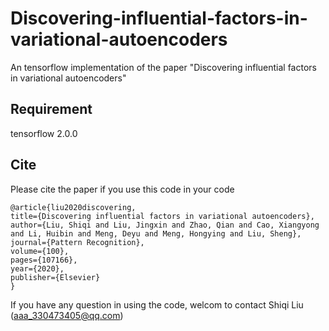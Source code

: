 # Discovering-influential-factors-in-variational-autoencoders
An tensorflow implementation of the paper "Discovering influential factors in variational autoencoders"

## Requirement
tensorflow 2.0.0

## Cite
Please cite the paper if you use this code in your code

    @article{liu2020discovering,
    title={Discovering influential factors in variational autoencoders},
    author={Liu, Shiqi and Liu, Jingxin and Zhao, Qian and Cao, Xiangyong and Li, Huibin and Meng, Deyu and Meng, Hongying and Liu, Sheng},
    journal={Pattern Recognition},
    volume={100},
    pages={107166},
    year={2020},
    publisher={Elsevier}
    }
    
If you have any question in using the code, welcom to contact Shiqi Liu (aaa_330473405@qq.com)
